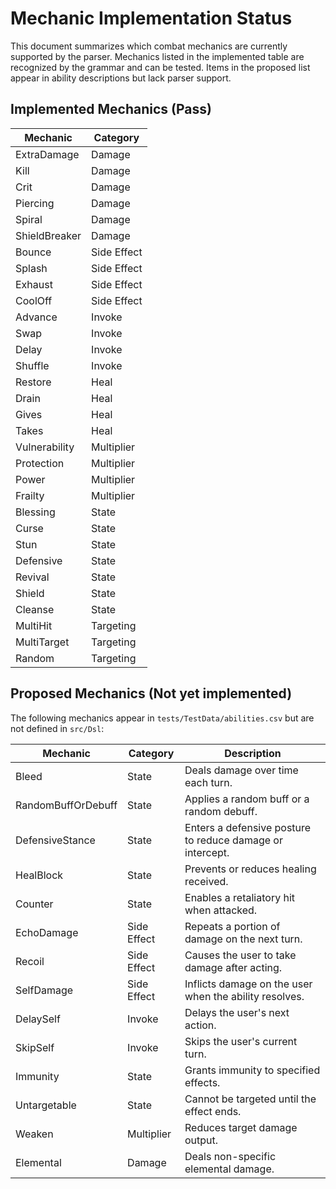 # Mechanic Implementation Status

This document summarizes which combat mechanics are currently supported by the parser. Mechanics listed in the implemented table are recognized by the grammar and can be tested. Items in the proposed list appear in ability descriptions but lack parser support.

## Implemented Mechanics (Pass)

| Mechanic | Category |
|----------|----------|
| ExtraDamage | Damage |
| Kill | Damage |
| Crit | Damage |
| Piercing | Damage |
| Spiral | Damage |
| ShieldBreaker | Damage |
| Bounce | Side Effect |
| Splash | Side Effect |
| Exhaust | Side Effect |
| CoolOff | Side Effect |
| Advance | Invoke |
| Swap | Invoke |
| Delay | Invoke |
| Shuffle | Invoke |
| Restore | Heal |
| Drain | Heal |
| Gives | Heal |
| Takes | Heal |
| Vulnerability | Multiplier |
| Protection | Multiplier |
| Power | Multiplier |
| Frailty | Multiplier |
| Blessing | State |
| Curse | State |
| Stun | State |
| Defensive | State |
| Revival | State |
| Shield | State |
| Cleanse | State |
| MultiHit | Targeting |
| MultiTarget | Targeting |
| Random | Targeting |

## Proposed Mechanics (Not yet implemented)

The following mechanics appear in `tests/TestData/abilities.csv` but are not defined in `src/Dsl`:

| Mechanic | Category | Description |
|----------|----------|-------------|
| Bleed | State | Deals damage over time each turn. |
| RandomBuffOrDebuff | State | Applies a random buff or a random debuff. |
| DefensiveStance | State | Enters a defensive posture to reduce damage or intercept. |
| HealBlock | State | Prevents or reduces healing received. |
| Counter | State | Enables a retaliatory hit when attacked. |
| EchoDamage | Side Effect | Repeats a portion of damage on the next turn. |
| Recoil | Side Effect | Causes the user to take damage after acting. |
| SelfDamage | Side Effect | Inflicts damage on the user when the ability resolves. |
| DelaySelf | Invoke | Delays the user's next action. |
| SkipSelf | Invoke | Skips the user's current turn. |
| Immunity | State | Grants immunity to specified effects. |
| Untargetable | State | Cannot be targeted until the effect ends. |
| Weaken | Multiplier | Reduces target damage output. |
| Elemental | Damage | Deals non-specific elemental damage. |
